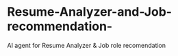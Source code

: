# Resume-Analyzer-and-Job-recommendation-
AI agent  for Resume Analyzer &amp; Job role recomendation
